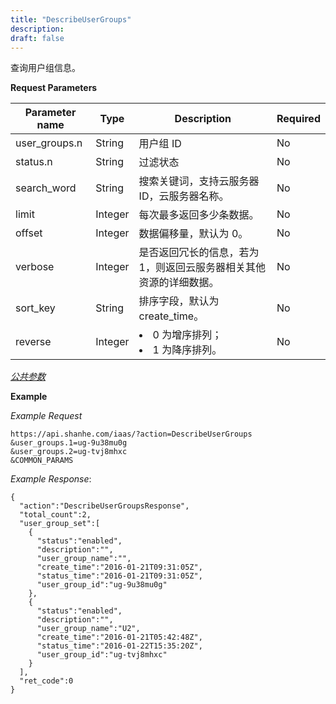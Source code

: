 ```yaml
---
title: "DescribeUserGroups"
description: 
draft: false
---
```




查询用户组信息。

**Request Parameters**

| Parameter name | Type | Description | Required |
| --- | --- | --- | --- |
| user_groups.n | String | 用户组 ID | No |
| status.n | String | 过滤状态 | No |
| search_word | String | 搜索关键词，支持云服务器 ID，云服务器名称。 | No |
| limit | Integer | 每次最多返回多少条数据。 | No |
| offset | Integer | 数据偏移量，默认为 0。 | No |
| verbose | Integer | 是否返回冗长的信息，若为 1，则返回云服务器相关其他资源的详细数据。 | No |
| sort_key | String | 排序字段，默认为 create_time。 | No |
| reverse | Integer | <li>0 为增序排列；<li>1 为降序排列。 | No |

[_公共参数_](../../../parameters/)

**Example**

_Example Request_

```
https://api.shanhe.com/iaas/?action=DescribeUserGroups
&user_groups.1=ug-9u38mu0g
&user_groups.2=ug-tvj8mhxc
&COMMON_PARAMS
```

_Example Response_:

```
{
  "action":"DescribeUserGroupsResponse",
  "total_count":2,
  "user_group_set":[
    {
      "status":"enabled",
      "description":"",
      "user_group_name":"",
      "create_time":"2016-01-21T09:31:05Z",
      "status_time":"2016-01-21T09:31:05Z",
      "user_group_id":"ug-9u38mu0g"
    },
    {
      "status":"enabled",
      "description":"",
      "user_group_name":"U2",
      "create_time":"2016-01-21T05:42:48Z",
      "status_time":"2016-01-22T15:35:20Z",
      "user_group_id":"ug-tvj8mhxc"
    }
  ],
  "ret_code":0
}
```
